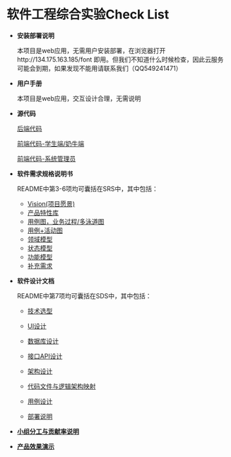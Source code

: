 # 软件工程综合实验Check List

- **安装部署说明**

    本项目是web应用，无需用户安装部署，在浏览器打开http://134.175.163.185/font 即用。但我们不知道什么时候检查，因此云服务可能会到期，如果发现不能用请联系我们（QQ549241471）

- **用户手册**

    本项目是web应用，交互设计合理，无需说明

- **源代码**

    [后端代码](https://github.com/sysu-change/backend)

    [前端代码-学生端/奶牛端](https://github.com/sysu-change/fontend_new)

    [前端代码-系统管理员](https://github.com/sysu-change/manageSystem_frontend)

- **软件需求规格说明书**

    README中第3-6项均可囊括在SRS中，其中包括：

    - [Vision(项目愿景)](vision.md)
    - [产品特性库](product_backlog.md)
    - [用例图，业务过程/多泳道图](../Requirement/Usecase_Diagram.md)
    - [用例+活动图](../Requirement/Use_Cases.md)
    - [领域模型](../Requirement/Domain_Model.md)
    - [状态模型](../Requirement/State_Model.md)
    - [功能模型](../Requirement/System_Sequence_Diagram.md)
    - [补充需求](../Requirement/Supplementary_Requirements.md)

- **软件设计文档**

    README中第7项均可囊括在SDS中，其中包括：

    - [技术选型](../design/tech.md)

    - [UI设计](../design/UI.md)
    - [数据库设计](../design/Database.md)
    - [接口API设计](../design/API.md)
    - [架构设计](../design/Architecture.md)
    - [代码文件与逻辑架构映射](../specification/BCE.md)
    - [用例设计](../design/Usecase.md)
    - [部署说明](../specification/deploy.md)

- [**小组分工与贡献率说明**](../record_documents/contribution.md)

- [**产品效果演示**](exhibitions)
